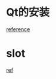 # Qt的安装

[reference](https://wiki.qt.io/Install_Qt_5_on_Ubuntu)

# slot
[ref](http://blog.chinaunix.net/uid-9787967-id-1988915.html)
